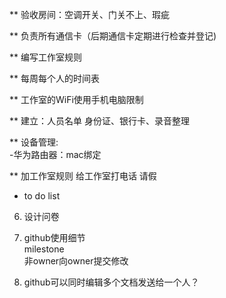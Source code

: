 ** 验收房间：空调开关、门关不上、瑕疵  

** 负责所有通信卡（后期通信卡定期进行检查并登记)  

** 编写工作室规则  

** 每周每个人的时间表  

** 工作室的WiFi使用手机电脑限制  

** 建立：人员名单 身份证、银行卡、录音整理  
  
** 设备管理:  
    -华为路由器：mac绑定  
    
** 加工作室规则
   给工作室打电话
   请假  
 
* to do list 
  
6. 设计问卷  
  
8. github使用细节  
  milestone  
  非owner向owner提交修改  
    
9. github可以同时编辑多个文档发送给一个人？

